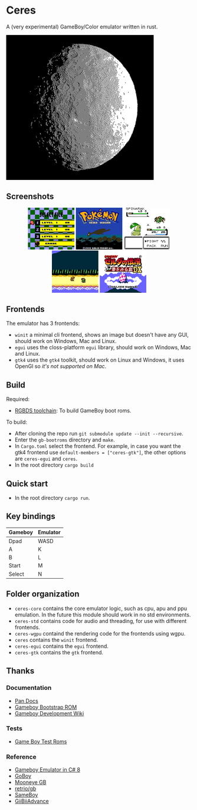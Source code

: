 # Ceres

A (very experimental) GameBoy/Color emulator written in rust.

![logo](https://github.com/remind-me-later/ceres-images/blob/main/ceres.webp?raw=true)

## Screenshots

<p align="center" width="100%">
    <img width="25%" alt="Kirby's Dream Land" src="https://github.com/remind-me-later/ceres-images/blob/main/kirby_dream.webp?raw=true">
    <img width="25%" alt="Pokémon Silver" src="https://github.com/remind-me-later/ceres-images/blob/main/pokemon_silver.webp?raw=true">
    <img width="25%" alt="Pokémon Crystal" src="https://github.com/remind-me-later/ceres-images/blob/main/pokemon_crystal.webp?raw=true">
    <img width="25%" alt="Zelda Link's Awakening Intro" src="https://github.com/remind-me-later/ceres-images/blob/main/zelda_yume_1.webp?raw=true">
    <img width="25%" alt="Zelda Link's Awakening Title" src="https://github.com/remind-me-later/ceres-images/blob/main/zelda_yume_2.webp?raw=true">
</p>

## Frontends

The emulator has 3 frontends:

- `winit` a minimal cli frontend, shows an image but doesn't have any GUI,
    should work on Windows, Mac and Linux.
- `egui` uses the closs-platform `egui` library, should work on Windows,
    Mac and Linux.
- `gtk4` uses the `gtk4` toolkit, should work on Linux and Windows,
    it uses OpenGl so *it's not supported on Mac*.

## Build

Required:

- [RGBDS toolchain](https://rgbds.gbdev.io/): To build GameBoy boot roms.

To build:

- After cloning the repo run `git submodule update --init --recursive`.
- Enter the `gb-bootroms` directory and `make`.
- In `Cargo.toml` select the frontend.
  For example, in case you want the gtk4 frontend use `default-members = ["ceres-gtk"]`,
  the other options are `ceres-egui` and `ceres`.
- In the root directory `cargo build`

## Quick start

- In the root directory `cargo run`.

## Key bindings

| Gameboy | Emulator |
| ------- | -------- |
| Dpad    | WASD     |
| A       | K        |
| B       | L        |
| Start   | M        |
| Select  | N        |

## Folder organization

- `ceres-core` contains the core emulator logic, such as cpu, apu and ppu emulation.
    In the future this module should work in no std environments.
- `ceres-std` contains code for audio and threading, for use with different frontends.
- `ceres-wgpu` containd the rendering code for the frontends using wgpu.
- `ceres` contains the `winit` frontend.
- `ceres-egui` contains the `egui` frontend.
- `ceres-gtk` contains the `gtk` frontend.

## Thanks

### Documentation

- [Pan Docs](https://gbdev.io/pandocs/)
- [Gameboy Bootstrap ROM](https://gbdev.gg8.se/wiki/articles/Gameboy_Bootstrap_ROM#Contents_of_the_ROM)
- [Gameboy Development Wiki](https://gbdev.gg8.se/wiki/articles/Main_Page)

### Tests

- [Game Boy Test Roms](https://github.com/c-sp/gameboy-test-roms)

### Reference

- [Gameboy Emulator in C# 8](https://github.com/DaveTCode/gameboy-emulator-dotnet)
- [GoBoy](https://github.com/Humpheh/goboy)
- [Mooneye GB](https://github.com/Gekkio/mooneye-gb)
- [retrio/gb](https://github.com/retrio/gb)
- [SameBoy](https://github.com/LIJI32/SameBoy)
- [GiiBiiAdvance](https://github.com/AntonioND/giibiiadvance)
